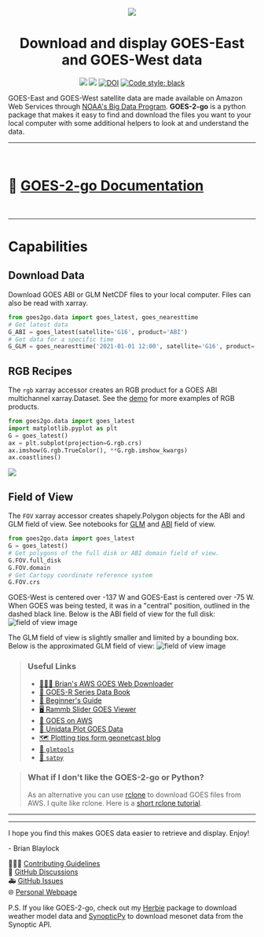 <div
  align="center"
>

![](https://github.com/blaylockbk/goes2go/blob/main/docs/_static/goes2go_logo_100dpi.png?raw=true)

# Download and display GOES-East and GOES-West data

<!-- Badges -->

[![](https://img.shields.io/pypi/v/goes2go)](https://pypi.python.org/pypi/goes2go/)
![](https://img.shields.io/github/license/blaylockbk/goes2go)
[![DOI](https://zenodo.org/badge/296737878.svg)](https://zenodo.org/badge/latestdoi/296737878)
[![Code style: black](https://img.shields.io/badge/code%20style-black-000000.svg)](https://github.com/psf/black)
<!--[![Join the chat at https://gitter.im/blaylockbk/goes2go](https://badges.gitter.im/blaylockbk/goes2go.svg)](https://gitter.im/blaylockbk/goes2go?utm_source=badge&utm_medium=badge&utm_campaign=pr-badge&utm_content=badge)-->
<!--(Badges)-->

</div>

GOES-East and GOES-West satellite data are made available on Amazon Web Services through [NOAA's Big Data Program](https://www.noaa.gov/information-technology/big-data). **GOES-2-go** is a python package that makes it easy to find and download the files you want to your local computer with some additional helpers to look at and understand the data.

---

<br>

# 📔 [GOES-2-go Documentation](https://blaylockbk.github.io/goes2go/_build/html/)

<br>

---

# Capabilities

## Download Data

Download GOES ABI or GLM NetCDF files to your local computer. Files can also be read with xarray.

```python
from goes2go.data import goes_latest, goes_nearesttime
# Get latest data
G_ABI = goes_latest(satellite='G16', product='ABI')
# Get data for a specific time
G_GLM = goes_nearesttime('2021-01-01 12:00', satellite='G16', product='GLM')
```

## RGB Recipes

The `rgb` xarray accessor creates an RGB product for a GOES ABI multichannel xarray.Dataset. See the [demo](https://blaylockbk.github.io/goes2go/_build/html/user_guide/notebooks/DEMO_rgb_recipes.html#) for more examples of RGB products.

```python
from goes2go.data import goes_latest
import matplotlib.pyplot as plt
G = goes_latest()
ax = plt.subplot(projection=G.rgb.crs)
ax.imshow(G.rgb.TrueColor(), **G.rgb.imshow_kwargs)
ax.coastlines()
```

![](./images/TrueColor.png)

## Field of View

The `FOV` xarray accessor creates shapely.Polygon objects for the ABI and GLM field of view. See notebooks for [GLM](https://blaylockbk.github.io/goes2go/_build/html/user_guide/notebooks/field-of-view_GLM.html) and [ABI](https://blaylockbk.github.io/goes2go/_build/html/user_guide/notebooks/field-of-view_ABI.html) field of view.

```python
from goes2go.data import goes_latest
G = goes_latest()
# Get polygons of the full disk or ABI domain field of view.
G.FOV.full_disk
G.FOV.domain
# Get Cartopy coordinate reference system
G.FOV.crs
```

GOES-West is centered over -137 W and GOES-East is centered over -75 W. When GOES was being tested, it was in a "central" position, outlined in the dashed black line. Below is the ABI field of view for the full disk:
![field of view image](./images/ABI_field-of-view.png)

The GLM field of view is slightly smaller and limited by a bounding box. Below is the approximated GLM field of view:
![field of view image](./images/GLM_field-of-view.png)

> ### Useful Links
>
> - [🙋🏻‍♂️ Brian's AWS GOES Web Downloader](https://home.chpc.utah.edu/~u0553130/Brian_Blaylock/cgi-bin/goes16_download.cgi)
> - [📔 GOES-R Series Data Book](https://www.goes-r.gov/downloads/resources/documents/GOES-RSeriesDataBook.pdf)
> - [🎠 Beginner's Guide](https://www.goes-r.gov/downloads/resources/documents/Beginners_Guide_to_GOES-R_Series_Data.pdf)
> - [🖥 Rammb Slider GOES Viewer](https://rammb-slider.cira.colostate.edu)
> - [💾 GOES on AWS](https://registry.opendata.aws/noaa-goes/)
> - [🐍 Unidata Plot GOES Data](https://unidata.github.io/python-training/gallery/mapping_goes16_truecolor/)
> - [🗺 Plotting tips form geonetcast blog](https://geonetcast.wordpress.com/2019/08/02/plot-0-5-km-goes-r-full-disk-regions/)
> - [🐍 `glmtools`](https://github.com/deeplycloudy/glmtools/)
> - [🐍 `satpy`](https://github.com/pytroll/satpy)

> ### What if I don't like the GOES-2-go or Python?
>
> As an alternative you can use [rclone](https://rclone.org/) to download GOES files from AWS. I quite like rclone. Here is a [short rclone tutorial](https://github.com/blaylockbk/pyBKB_v3/blob/master/rclone_howto.md).

---

---

I hope you find this makes GOES data easier to retrieve and display. Enjoy!

\- Brian Blaylock

👨🏻‍💻 [Contributing Guidelines](https://blaylockbk.github.io/goes2go/_build/html/user_guide/contribute.html)  
💬 [GitHub Discussions](https://github.com/blaylockbk/goes2go/discussions)  
🚑 [GitHub Issues](https://github.com/blaylockbk/goes2go/issues)  
🌐 [Personal Webpage](http://home.chpc.utah.edu/~u0553130/Brian_Blaylock/home.html)

P.S. If you like GOES-2-go, check out my [Herbie](https://github.com/blaylockbk/Herbie) package to download weather model data and [SynopticPy](https://github.com/blaylockbk/Herbie) to download mesonet data from the Synoptic API.
